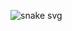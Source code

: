 
![snake svg](https://github.com/YOUR_USERNAME/YOUR_USERNAME/blob/output/github-contribution-grid-snake.svg)
